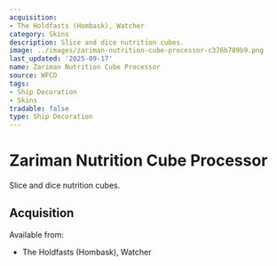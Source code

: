 ```yaml
---
acquisition:
- The Holdfasts (Hombask), Watcher
category: Skins
description: Slice and dice nutrition cubes.
image: ../images/zariman-nutrition-cube-processor-c376b789b9.png
last_updated: '2025-09-17'
name: Zariman Nutrition Cube Processor
source: WFCD
tags:
- Ship Decoration
- Skins
tradable: false
type: Ship Decoration
---
```


# Zariman Nutrition Cube Processor

Slice and dice nutrition cubes.

## Acquisition

Available from:
- The Holdfasts (Hombask), Watcher

